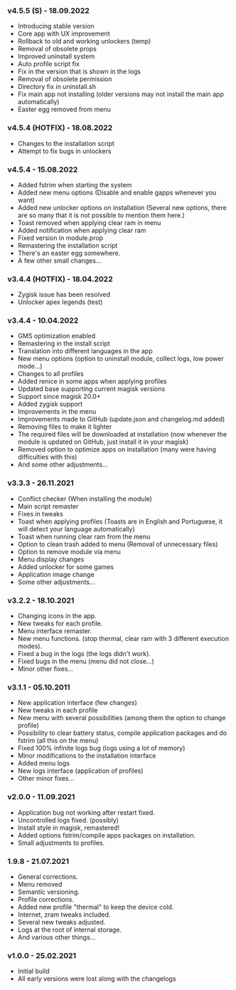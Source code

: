 ### v4.5.5 (S) - 18.09.2022
* Introducing stable version 
* Core app with UX improvement
* Rollback to old and working unlockers (temp)
* Removal of obsolete props
* Improved uninstall system
* Auto profile script fix
* Fix in the version that is shown in the logs
* Removal of obsolete permission
* Directory fix in uninstall.sh
* Fix main app not installing (older versions may not install the main app automatically)
* Easter egg removed from menu


### v4.5.4 (HOTFIX) - 18.08.2022
* Changes to the installation script 
* Attempt to fix bugs in unlockers


### v4.5.4 - 15.08.2022
* Added fstrim when starting the system 
* Added new menu options (Disable and enable gapps whenever you want)
* Added new unlocker options on installation (Several new options, there are so many that it is not possible to mention them here.)
* Toast removed when applying clear ram in menu 
* Added notification when applying clear ram
* Fixed version in module.prop
* Remastering the installation script
* There's an easter egg somewhere.
* A few other small changes...

### v3.4.4 (HOTFIX) - 18.04.2022
* Zygisk issue has been resolved
* Unlocker apex legends (test)

### v3.4.4 - 10.04.2022
* GMS optimization enabled
* Remastering in the install script 
* Translation into different languages ​​in the app 
* New menu options (option to uninstall module, collect logs, low power mode...)
* Changes to all profiles 
* Added renice in some apps when applying profiles
* Updated base supporting current magisk versions
* Support since magisk 20.0+
* Added zygisk support
* Improvements in the menu
* Improvements made to GitHub (update.json and changelog.md added)
* Removing files to make it lighter
* The required files will be downloaded at installation (now whenever the module is updated on GitHub, just install it in your magisk)
* Removed option to optimize apps on installation (many were having difficulties with this)
* And some other adjustments...

### v3.3.3 - 26.11.2021
* Conflict checker (When installing the module)
* Main script remaster
* Fixes in tweaks
* Toast when applying profiles (Toasts are in English and Portuguese, it will detect your language automatically)
* Toast when running clear ram from the menu
* Option to clean trash added to menu (Removal of unnecessary files)
* Option to remove module via menu
* Menu display changes
* Added unlocker for some games
* Application image change
* Some other adjustments...

### v3.2.2 - 18.10.2021
* Changing icons in the app. 
* New tweaks for each profile.
* Menu interface remaster.
* New menu functions. (stop thermal, clear ram with 3 different execution modes).
* Fixed a bug in the logs (the logs didn't work).
* Fixed bugs in the menu (menu did not close...)
* Minor other fixes...

### v3.1.1 - 05.10.2011
* New application interface (few changes)
* New tweaks in each profile
* New menu with several possibilities (among them the option to change profile)
* Possibility to clear battery status, compile application packages and do fstrim (all this on the menu)
* Fixed 100% infinite logs bug (logs using a lot of memory)
* Minor modifications to the installation interface
* Added menu logs 
* New logs interface (application of profiles)
* Other minor fixes...

### v2.0.0 - 11.09.2021
* Application bug not working after restart fixed.
* Uncontrolled logs fixed. (possibly)
* Install style in magisk, remastered!
* Added options fstrim/compile apps packages on installation.
* Small adjustments to profiles.

### 1.9.8 - 21.07.2021
* General corrections.
* Menu removed
* Semantic versioning.
* Profile corrections.
* Added new profile "thermal" to keep the device cold.
* Internet, zram tweaks included.
* Several new tweaks adjusted.
* Logs at the root of internal storage.
* And various other things...

### v1.0.0 - 25.02.2021
* Initial build
* All early versions were lost along with the changelogs
